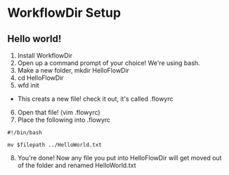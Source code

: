 # WorkflowDir Setup

## Hello world!

1. Install WorkflowDir
2. Open up a command prompt of your choice! We're using bash.
3. Make a new folder, mkdir HelloFlowDir
4. cd HelloFlowDir
5. wfd init
  * This creats a new file! check it out, it's called .flowyrc
6. Open that file! (vim .flowyrc)
7. Place the following into .flowyrc
```
#!/bin/bash

mv $filepath ../HelloWorld.txt
```
8. You're done! Now any file you put into HelloFlowDir will get moved out of the folder and renamed HelloWorld.txt

